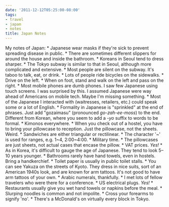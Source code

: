 ```yaml
---
date: '2011-12-12T05:25:00-08:00'
tags:
- travel
- japan
- notes
title: Japan Notes
---
```


My notes of Japan: * Japanese wear masks if they're sick to prevent spreading disease in public. * There are sometimes different slippers for around the house and inside the bathroom. * Koreans in Seoul tend to dress sharper. * The Tokyo subway is similar to that in Seoul, although more complicated and extensive. * Most people are silent on the subway. It's taboo to talk, eat, or drink. * Lots of people ride bicycles on the sidewalks. * Drive on the left. * When on foot, stand and walk on the left and pass on the right. * Most mobile phones are dumb phones. I saw few Japanese using touch screens. I was surprised by this. I assumed Japanese were way ahead of Americans on mobile tech. Maybe I'm missing something. * Most of the Japanese I interacted with (waitresses, retailers, etc.) could speak some or a lot of English. * Formality in Japanese is "sprinkled" at the end of phrases. Just add "gozaimasu" (pronounced *go-zah-ee-moss*) to the end. Different from Korean, where you seem to add a *-yo* suffix to words to be formal. * Kimonos everywhere. * When you check out of a hostel, you have to bring your pillowcase to reception. Just the pillowcase, not the sheets. Weird. * Sandwiches are either triangular or rectilinear. * The character '~' is used for ranges, e.g. 1~4, 2:00~4:00. * Military time. * The pillowcases are just sheets, not actual cases that encase the pillow. * VAT prices. *Yes!* * As in Korea, it's difficult to gauge the age of Japanese. They tend to look 5–10 years younger. * Bathrooms rarely have hand towels, even in hostels. Bring a handkerchief. * Toilet paper is usually in public toilet stalls. * You can see Yakuza on the streets of Kyoto. They dress in nice suits, sort of an American 1940s look, and are known for arm tattoos. It's not good to have arm tattoos of your own. * Arabic numerals, thankfully. * I met lots of fellow travelers who were there for a conference. * US electrical plugs. *Yes!* * Restaurants usually give you wet hand towels or napkins before the meal. * Slurping noodles is common and not impolite. * Cross your forearms to signify 'no'. * There's a McDonald's on virtually every block in Tokyo.
